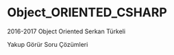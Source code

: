 # Object_ORIENTED_CSHARP
 2016-2017 Object Oriented Serkan Türkeli 

  Yakup Görür Soru Çözümleri


